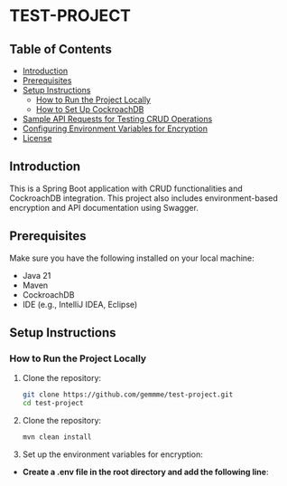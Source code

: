 # TEST-PROJECT 

## Table of Contents
- [Introduction](#introduction)
- [Prerequisites](#prerequisites)
- [Setup Instructions](#setup-instructions)
  - [How to Run the Project Locally](#how-to-run-the-project-locally)
  - [How to Set Up CockroachDB](#how-to-set-up-cockroachdb)
- [Sample API Requests for Testing CRUD Operations](#sample-api-requests-for-testing-crud-operations)
- [Configuring Environment Variables for Encryption](#configuring-environment-variables-for-encryption)
- [License](#license)

## Introduction
This is a Spring Boot application with CRUD functionalities and CockroachDB integration. This project also includes environment-based encryption and API documentation using Swagger.

## Prerequisites
Make sure you have the following installed on your local machine:
- Java 21
- Maven
- CockroachDB
- IDE (e.g., IntelliJ IDEA, Eclipse)


## Setup Instructions

### How to Run the Project Locally
1. Clone the repository:
   ```bash
   git clone https://github.com/gemmme/test-project.git
   cd test-project

2. Clone the repository:
    ```bash
   mvn clean install

3. Set up the environment variables for encryption:
- **Create a .env file in the root directory and add the following line**:
